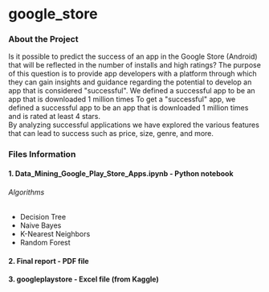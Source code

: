# google_store

### About the Project

Is it possible to predict the success of an app in the Google Store (Android) that will be reflected in the number of installs and high ratings?
The purpose of this question is to provide app developers with a platform through which they can gain insights and guidance regarding the potential to develop an app that is considered "successful".
We defined a successful app to be an app that is downloaded 1 million times
To get a "successful" app, we defined a successful app to be an app that is downloaded 1 million times and is rated at least 4 stars.  
By analyzing successful applications we have explored the various features that can lead to success such as price, size, genre, and more.

### Files Information
#### 1. Data_Mining_Google_Play_Store_Apps.ipynb - Python notebook
###### Algorithms
* Decision Tree
* Naive Bayes
* K-Nearest Neighbors
* Random Forest
#### 2. Final report - PDF file
#### 3. googleplaystore - Excel file (from Kaggle) 

